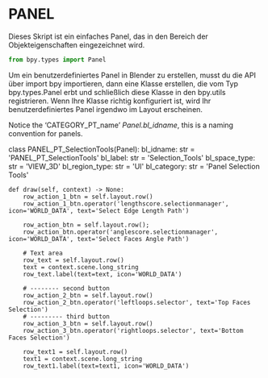 
# PANEL
Dieses Skript ist ein einfaches Panel, das in den Bereich der Objekteigenschaften eingezeichnet wird.

```python
from bpy.types import Panel
```
Um ein benutzerdefiniertes Panel in Blender zu erstellen, musst du die API über import bpy importieren, dann eine Klasse erstellen, die vom Typ bpy.types.Panel erbt und schließlich diese Klasse in den bpy.utils registrieren. Wenn Ihre Klasse richtig konfiguriert ist, wird Ihr benutzerdefiniertes Panel irgendwo im Layout erscheinen.

Notice the ‘CATEGORY_PT_name’ *Panel.bl_idname*, this is a naming convention for panels.

class PANEL_PT_SelectionTools(Panel):
    bl_idname: str = 'PANEL_PT_SelectionTools'
    bl_label: str = 'Selection_Tools'
    bl_space_type: str = 'VIEW_3D'
    bl_region_type: str = 'UI'
    bl_category: str = 'Panel Selection Tools'

    def draw(self, context) -> None:
        row_action_1_btn = self.layout.row()
        row_action_1_btn.operator('lengthscore.selectionmanager', icon='WORLD_DATA', text='Select Edge Length Path')

        row_action_btn = self.layout.row();
        row_action_btn.operator('anglescore.selectionmanager', icon='WORLD_DATA', text='Select Faces Angle Path')

        # Text area
        row_text = self.layout.row()
        text = context.scene.long_string
        row_text.label(text=text, icon='WORLD_DATA')

        # -------- second button
        row_action_2_btn = self.layout.row()
        row_action_2_btn.operator('leftloops.selector', text='Top Faces Selection')
        # --------- third button
        row_action_3_btn = self.layout.row()
        row_action_3_btn.operator('rightloops.selector', text='Bottom Faces Selection')

        row_text1 = self.layout.row()
        text1 = context.scene.long_string
        row_text1.label(text=text1, icon='WORLD_DATA')